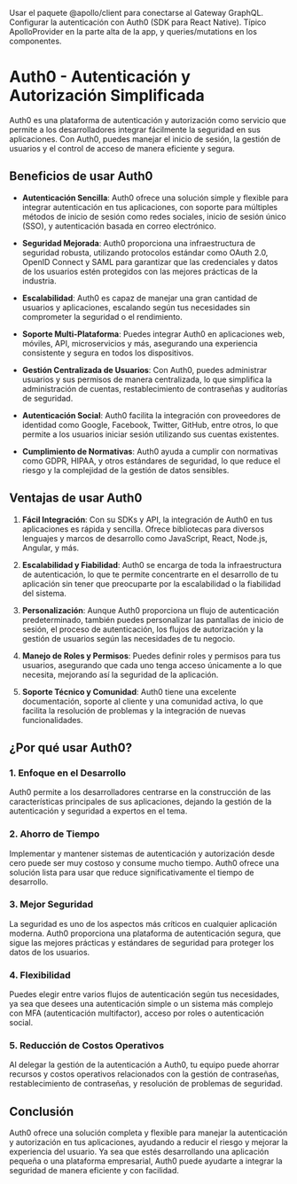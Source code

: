 Usar el paquete @apollo/client para conectarse al Gateway GraphQL.
Configurar la autenticación con Auth0 (SDK para React Native).
Típico ApolloProvider en la parte alta de la app, y queries/mutations en los componentes.

# Auth0 - Autenticación y Autorización Simplificada

Auth0 es una plataforma de autenticación y autorización como servicio que permite a los desarrolladores integrar fácilmente la seguridad en sus aplicaciones. Con Auth0, puedes manejar el inicio de sesión, la gestión de usuarios y el control de acceso de manera eficiente y segura.

## Beneficios de usar Auth0

- **Autenticación Sencilla**: Auth0 ofrece una solución simple y flexible para integrar autenticación en tus aplicaciones, con soporte para múltiples métodos de inicio de sesión como redes sociales, inicio de sesión único (SSO), y autenticación basada en correo electrónico.
  
- **Seguridad Mejorada**: Auth0 proporciona una infraestructura de seguridad robusta, utilizando protocolos estándar como OAuth 2.0, OpenID Connect y SAML para garantizar que las credenciales y datos de los usuarios estén protegidos con las mejores prácticas de la industria.

- **Escalabilidad**: Auth0 es capaz de manejar una gran cantidad de usuarios y aplicaciones, escalando según tus necesidades sin comprometer la seguridad o el rendimiento.

- **Soporte Multi-Plataforma**: Puedes integrar Auth0 en aplicaciones web, móviles, API, microservicios y más, asegurando una experiencia consistente y segura en todos los dispositivos.

- **Gestión Centralizada de Usuarios**: Con Auth0, puedes administrar usuarios y sus permisos de manera centralizada, lo que simplifica la administración de cuentas, restablecimiento de contraseñas y auditorías de seguridad.

- **Autenticación Social**: Auth0 facilita la integración con proveedores de identidad como Google, Facebook, Twitter, GitHub, entre otros, lo que permite a los usuarios iniciar sesión utilizando sus cuentas existentes.

- **Cumplimiento de Normativas**: Auth0 ayuda a cumplir con normativas como GDPR, HIPAA, y otros estándares de seguridad, lo que reduce el riesgo y la complejidad de la gestión de datos sensibles.

## Ventajas de usar Auth0

1. **Fácil Integración**: Con su SDKs y API, la integración de Auth0 en tus aplicaciones es rápida y sencilla. Ofrece bibliotecas para diversos lenguajes y marcos de desarrollo como JavaScript, React, Node.js, Angular, y más.

2. **Escalabilidad y Fiabilidad**: Auth0 se encarga de toda la infraestructura de autenticación, lo que te permite concentrarte en el desarrollo de tu aplicación sin tener que preocuparte por la escalabilidad o la fiabilidad del sistema.

3. **Personalización**: Aunque Auth0 proporciona un flujo de autenticación predeterminado, también puedes personalizar las pantallas de inicio de sesión, el proceso de autenticación, los flujos de autorización y la gestión de usuarios según las necesidades de tu negocio.

4. **Manejo de Roles y Permisos**: Puedes definir roles y permisos para tus usuarios, asegurando que cada uno tenga acceso únicamente a lo que necesita, mejorando así la seguridad de la aplicación.

5. **Soporte Técnico y Comunidad**: Auth0 tiene una excelente documentación, soporte al cliente y una comunidad activa, lo que facilita la resolución de problemas y la integración de nuevas funcionalidades.

## ¿Por qué usar Auth0?

### 1. **Enfoque en el Desarrollo**
   Auth0 permite a los desarrolladores centrarse en la construcción de las características principales de sus aplicaciones, dejando la gestión de la autenticación y seguridad a expertos en el tema.

### 2. **Ahorro de Tiempo**
   Implementar y mantener sistemas de autenticación y autorización desde cero puede ser muy costoso y consume mucho tiempo. Auth0 ofrece una solución lista para usar que reduce significativamente el tiempo de desarrollo.

### 3. **Mejor Seguridad**
   La seguridad es uno de los aspectos más críticos en cualquier aplicación moderna. Auth0 proporciona una plataforma de autenticación segura, que sigue las mejores prácticas y estándares de seguridad para proteger los datos de los usuarios.

### 4. **Flexibilidad**
   Puedes elegir entre varios flujos de autenticación según tus necesidades, ya sea que desees una autenticación simple o un sistema más complejo con MFA (autenticación multifactor), acceso por roles o autenticación social.

### 5. **Reducción de Costos Operativos**
   Al delegar la gestión de la autenticación a Auth0, tu equipo puede ahorrar recursos y costos operativos relacionados con la gestión de contraseñas, restablecimiento de contraseñas, y resolución de problemas de seguridad.

## Conclusión

Auth0 ofrece una solución completa y flexible para manejar la autenticación y autorización en tus aplicaciones, ayudando a reducir el riesgo y mejorar la experiencia del usuario. Ya sea que estés desarrollando una aplicación pequeña o una plataforma empresarial, Auth0 puede ayudarte a integrar la seguridad de manera eficiente y con facilidad.
